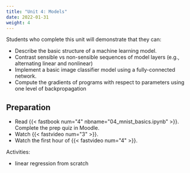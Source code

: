 ```yaml
---
title: "Unit 4: Models"
date: 2022-01-31
weight: 4
---
```


Students who complete this unit will demonstrate that they can:

- Describe the basic structure of a machine learning model.
- Contrast sensible vs non-sensible sequences of model layers (e.g., alternating linear and nonlinear)
- Implement a basic image classifier model using a fully-connected network.
- Compute the gradients of programs with respect to parameters using one level of backpropagation

## Preparation

- Read {{< fastbook num="4" nbname="04_mnist_basics.ipynb" >}}. Complete the prep quiz in Moodle.
- Watch {{< fastvideo num="3" >}}.
- Watch the first hour of {{< fastvideo num="4" >}}.

Activities:

- linear regression from scratch
